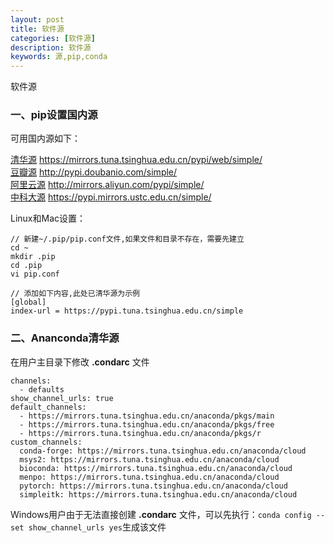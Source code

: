 ```yaml
---
layout: post
title: 软件源
categories: [软件源]
description: 软件源
keywords: 源,pip,conda
---
```

软件源

### 一、pip设置国内源
可用国内源如下：  

[清华源](https://mirrors.tuna.tsinghua.edu.cn/pypi/web/simple/)  https://mirrors.tuna.tsinghua.edu.cn/pypi/web/simple/  
[豆瓣源](http://pypi.doubanio.com/simple/)  http://pypi.doubanio.com/simple/  
[阿里云源](http://mirrors.aliyun.com/pypi/simple/) http://mirrors.aliyun.com/pypi/simple/   
[中科大源](https://pypi.mirrors.ustc.edu.cn/simple/)  https://pypi.mirrors.ustc.edu.cn/simple/  


Linux和Mac设置：
```
// 新建~/.pip/pip.conf文件,如果文件和目录不存在，需要先建立
cd ~
mkdir .pip
cd .pip
vi pip.conf

// 添加如下内容,此处已清华源为示例
[global]
index-url = https://pypi.tuna.tsinghua.edu.cn/simple

```

### 二、Ananconda清华源
在用户主目录下修改 **.condarc** 文件
```
channels:
  - defaults
show_channel_urls: true
default_channels:
  - https://mirrors.tuna.tsinghua.edu.cn/anaconda/pkgs/main
  - https://mirrors.tuna.tsinghua.edu.cn/anaconda/pkgs/free
  - https://mirrors.tuna.tsinghua.edu.cn/anaconda/pkgs/r
custom_channels:
  conda-forge: https://mirrors.tuna.tsinghua.edu.cn/anaconda/cloud
  msys2: https://mirrors.tuna.tsinghua.edu.cn/anaconda/cloud
  bioconda: https://mirrors.tuna.tsinghua.edu.cn/anaconda/cloud
  menpo: https://mirrors.tuna.tsinghua.edu.cn/anaconda/cloud
  pytorch: https://mirrors.tuna.tsinghua.edu.cn/anaconda/cloud
  simpleitk: https://mirrors.tuna.tsinghua.edu.cn/anaconda/cloud
  ```

  Windows用户由于无法直接创建 **.condarc** 文件，可以先执行：`conda config --set show_channel_urls yes`生成该文件
